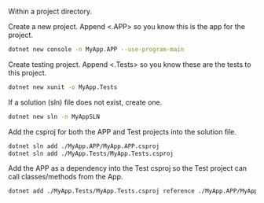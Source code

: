 Within a project directory.
 
Create a new project. Append <.APP> so you know this is the app for the project.

```bash
dotnet new console -n MyApp.APP --use-program-main
```

Create testing project. Append <.Tests> so you know these are the tests to this project.

```bash 
dotnet new xunit -o MyApp.Tests
```

If a solution (sln) file does not exist, create one.

```bash 
dotnet new sln -n MyAppSLN
```

Add the csproj for both the APP and Test projects into the solution file.

```bash
dotnet sln add ./MyApp.APP/MyApp.APP.csproj
dotnet sln add ./MyApp.Tests/MyApp.Tests.csproj
```

Add the APP as a dependency into the Test csproj so the Test project can call classes/methods from the App.

```bash
dotnet add ./MyApp.Tests/MyApp.Tests.csproj reference ./MyApp.APP/MyApp.APP.csproj
```

